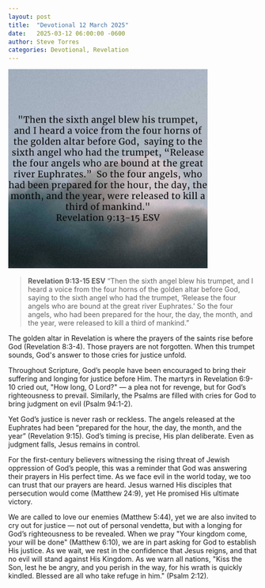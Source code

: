 ```yaml
---
layout: post
title:  "Devotional 12 March 2025"
date:   2025-03-12 06:00:00 -0600
author: Steve Torres
categories: Devotional, Revelation
---
```

<img src="https://github.com/ElEsteeb/ElEsteeb.github.io/blob/main/images/devotionals/Rev-9_13-15.jpg?raw=true" alt="Revelation 9:13-15.jpg" style="max-width: 80%; height: auto;">

>**Revelation 9:13-15 ESV**
>“Then the sixth angel blew his trumpet, and I heard a voice from the four horns of the golden altar before God, saying to the sixth angel who had the trumpet, ‘Release the four angels who are bound at the great river Euphrates.’ So the four angels, who had been prepared for the hour, the day, the month, and the year, were released to kill a third of mankind.” 

The golden altar in Revelation is where the prayers of the saints rise before God (Revelation 8:3-4). Those prayers are not forgotten. When this trumpet sounds, God's answer to those cries for justice unfold.

Throughout Scripture, God’s people have been encouraged to bring their suffering and longing for justice before Him. The martyrs in Revelation 6:9-10 cried out, "How long, O Lord?" — a plea not for revenge, but for God’s righteousness to prevail. Similarly, the Psalms are filled with cries for God to bring judgment on evil (Psalm 94:1-2).

Yet God’s justice is never rash or reckless. The angels released at the Euphrates had been “prepared for the hour, the day, the month, and the year” (Revelation 9:15). God’s timing is precise, His plan deliberate. Even as judgment falls, Jesus remains in control.

For the first-century believers witnessing the rising threat of Jewish oppression of God’s people, this was a reminder that God was answering their prayers in His perfect time. As we face evil in the world today, we too can trust that our prayers are heard. Jesus warned His disciples that persecution would come (Matthew 24:9), yet He promised His ultimate victory.

We are called to love our enemies (Matthew 5:44), yet we are also invited to cry out for justice — not out of personal vendetta, but with a longing for God’s righteousness to be revealed. When we pray "Your kingdom come, your will be done" (Matthew 6:10), we are in part asking for God to establish His justice. As we wait, we rest in the confidence that Jesus reigns, and that no evil will stand against His Kingdom. As we warn all nations, "Kiss the Son, lest he be angry, and you perish in the way, for his wrath is quickly kindled. Blessed are all who take refuge in him." (Psalm 2:12).

<script src="https://www.biblegateway.com/public/link-to-us/tooltips/bglinks.js" type="text/javascript"></script>
<script type="text/javascript">
BGLinks.version = "ESV";
BGLinks.linkVerses();
</script>
